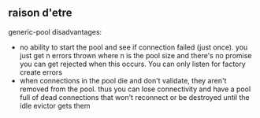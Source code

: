raison d'etre
---

generic-pool disadvantages:

- no ability to start the pool and see if connection failed (just once). you just get n errors thrown where n is the pool size and there's no promise you can get rejected when this occurs. You can only listen for factory create errors
- when connections in the pool die and don't validate, they aren't removed from the pool. thus you can lose connectivity and have a pool full of dead connections that won't reconnect or be destroyed until the idle evictor gets them
